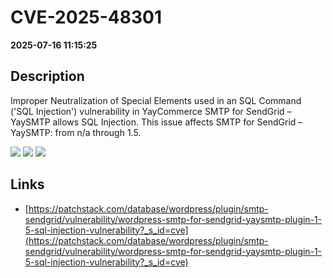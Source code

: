 # CVE-2025-48301

**2025-07-16 11:15:25**

## Description
Improper Neutralization of Special Elements used in an SQL Command ('SQL Injection') vulnerability in YayCommerce SMTP for SendGrid – YaySMTP allows SQL Injection. This issue affects SMTP for SendGrid – YaySMTP: from n/a through 1.5.

![](https://img.shields.io/static/v1?label=Score&message=7.6&color=red)
![](https://img.shields.io/static/v1?label=Severity&message=HIGH&color=red)
![](https://img.shields.io/static/v1?label=CWE&message=SQL&color=green)

## Links
- [https://patchstack.com/database/wordpress/plugin/smtp-sendgrid/vulnerability/wordpress-smtp-for-sendgrid-yaysmtp-plugin-1-5-sql-injection-vulnerability?_s_id=cve](https://patchstack.com/database/wordpress/plugin/smtp-sendgrid/vulnerability/wordpress-smtp-for-sendgrid-yaysmtp-plugin-1-5-sql-injection-vulnerability?_s_id=cve)
